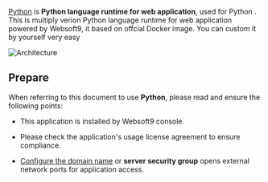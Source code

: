 [Python](https://hub.docker.com/_/python) is **Python language runtime for web application**, used for Python . This is multiply verion Python language runtime for web application powered by Websoft9, it based on offcial Docker image. You can custom it by yourself very easy


![Architecture](https://libs.websoft9.com/Websoft9/DocsPicture/zh/python/python-gui-websoft9.png)


## Prepare

When referring to this document to use **Python**, please read and ensure the following points:

- This application is installed by Websoft9 console.

- Please check the application's usage license agreement to ensure compliance.

- [Configure the domain name](./domain-set) or **server security group** opens external network ports for application access.